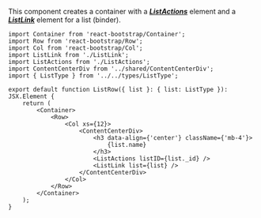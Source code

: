 This component creates a container with a **_[ListActions](./ListActions)_** element and a **_[ListLink](./ListLink)_** element for a list (binder).

```tsx
import Container from 'react-bootstrap/Container';
import Row from 'react-bootstrap/Row';
import Col from 'react-bootstrap/Col';
import ListLink from './ListLink';
import ListActions from './ListActions';
import ContentCenterDiv from '../shared/ContentCenterDiv';
import { ListType } from '../../types/ListType';

export default function ListRow({ list }: { list: ListType }): JSX.Element {
    return (
        <Container>
            <Row>
                <Col xs={12}>
                    <ContentCenterDiv>
                        <h3 data-align={'center'} className={'mb-4'}>
                            {list.name}
                        </h3>
                        <ListActions listID={list._id} />
                        <ListLink list={list} />
                    </ContentCenterDiv>
                </Col>
            </Row>
        </Container>
    );
}
```
